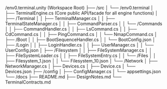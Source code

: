 /env0.terminal.unity (Workspace Root)
├── /src
│   └── /env0.terminal
│       ├── TerminalEngine.cs    (Core public API/facade for all engine functions)
│       ├── /Terminal
│       │   ├── TerminalManager.cs
│       │   ├── TerminalStateManager.cs
│       │   ├── CommandParser.cs
│       │   └── /Commands
│       │       ├── CommandHandler.cs
│       │       ├── LsCommand.cs
│       │       ├── CdCommand.cs
│       │       ├── PingCommand.cs
│       │       └── NmapCommand.cs
│       ├── /Boot
│       │   ├── BootSequenceHandler.cs
│       │   └── BootConfig.json
│       ├── /Login
│       │   ├── LoginHandler.cs
│       │   ├── UserManager.cs
│       │   └── UserConfig.json
│       ├── /Filesystem
│       │   ├── FileSystemManager.cs
│       │   ├── FileSystemLoader.cs
│       │   ├── FileSystemEntry.cs
│       │   └── /Files
│       │       ├── Filesystem_1.json
│       │       └── Filesystem_10.json
│       └── /Network
│           ├── NetworkManager.cs
│           ├── Devices.cs
│           ├── Device.cs
│           └── Devices.json
├── /config
│   ├── ConfigManager.cs
│   └── appsettings.json
└── /docs
    ├── README.md
    ├── DesignNotes.md
    └── TerminalContracts.md

